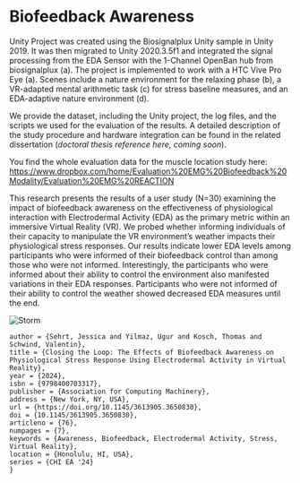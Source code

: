 # Biofeedback Awareness

Unity Project was created using the Biosignalplux Unity sample in Unity 2019. It was then migrated to Unity 2020.3.5f1 and integrated the signal processing from the EDA Sensor with the 1-Channel OpenBan hub from biosignalplux (a).
The project is implemented to work with a HTC Vive Pro Eye (a). Scenes include a nature environment for the relaxing phase (b), a VR-adapted mental arithmetic task (c) for stress baseline measures, and an EDA-adaptive nature environment (d).

We provide the dataset, including the Unity project, the log files, and the scripts we used for the evaluation of the results. 
A detailed description of the study procedure and hardware integration can be found in the related dissertation (*doctoral thesis reference here, coming soon*).

You find the whole evaluation data for the muscle location study here: https://www.dropbox.com/home/Evaluation%20EMG%20Biofeedback%20Modality/Evaluation%20EMG%20REACTION 

This research presents the results of a user study (N=30) examining the impact of biofeedback awareness on the effectiveness of physiological interaction with Electrodermal Activity (EDA) as the primary metric within an immersive Virtual Reality (VR). We probed whether informing individuals of their capacity to manipulate the VR environment’s weather impacts their physiological stress responses. Our results indicate lower EDA levels among participants who were informed of their biofeedback control than among those who were not informed. Interestingly, the participants who were informed about their ability to control the environment also manifested variations in their EDA responses. Participants who were not informed of their ability to control the weather showed decreased EDA measures until the end.

![Storm](https://github.com/user-attachments/assets/7e5f4a55-871a-4fb1-bd44-e6de122119d2)

```@inproceedings{10.1145/3613905.3650830,
author = {Sehrt, Jessica and Yilmaz, Ugur and Kosch, Thomas and Schwind, Valentin},
title = {Closing the Loop: The Effects of Biofeedback Awareness on Physiological Stress Response Using Electrodermal Activity in Virtual Reality},
year = {2024},
isbn = {9798400703317},
publisher = {Association for Computing Machinery},
address = {New York, NY, USA},
url = {https://doi.org/10.1145/3613905.3650830},
doi = {10.1145/3613905.3650830},
articleno = {76},
numpages = {7},
keywords = {Awareness, Biofeedback, Electrodermal Activity, Stress, Virtual Reality},
location = {Honolulu, HI, USA},
series = {CHI EA '24}
}
